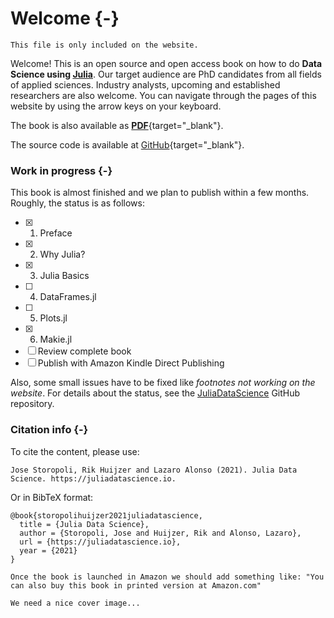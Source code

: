 # Welcome {-}

```{=comment}
This file is only included on the website.
```

Welcome! This is an open source and open access book on how to do **Data Science using [Julia](https://julialang.org)**.
Our target audience are PhD candidates from all fields of applied sciences.
Industry analysts, upcoming and established researchers are also welcome.
You can navigate through the pages of this website by using the arrow keys on your keyboard.

The book is also available as [**PDF**](/juliadatascience.pdf){target="_blank"}.

The source code is available at [GitHub](https://github.com/JuliaDataScience/JuliaDataScience){target="_blank"}.

### Work in progress {-}

This book is almost finished and we plan to publish within a few months.
Roughly, the status is as follows:

- [x] 1. Preface
- [x] 2. Why Julia?
- [x] 3. Julia Basics
- [ ] 4. DataFrames.jl
- [ ] 5. Plots.jl
- [x] 6. Makie.jl
- [ ] Review complete book
- [ ] Publish with Amazon Kindle Direct Publishing

Also, some small issues have to be fixed like _footnotes not working on the website_.
For details about the status, see the [JuliaDataScience](https://github.com/JuliaDataScience/JuliaDataScience) GitHub repository.

### Citation info {-}

To cite the content, please use:

```plaintext
Jose Storopoli, Rik Huijzer and Lazaro Alonso (2021). Julia Data Science. https://juliadatascience.io.
```

Or in BibTeX format:

```plaintext
@book{storopolihuijzer2021juliadatascience,
  title = {Julia Data Science},
  author = {Storopoli, Jose and Huijzer, Rik and Alonso, Lazaro},
  url = {https://juliadatascience.io},
  year = {2021}
}
```

```{=comment}
Once the book is launched in Amazon we should add something like: "You can also buy this book in printed version at Amazon.com"

We need a nice cover image...
```
